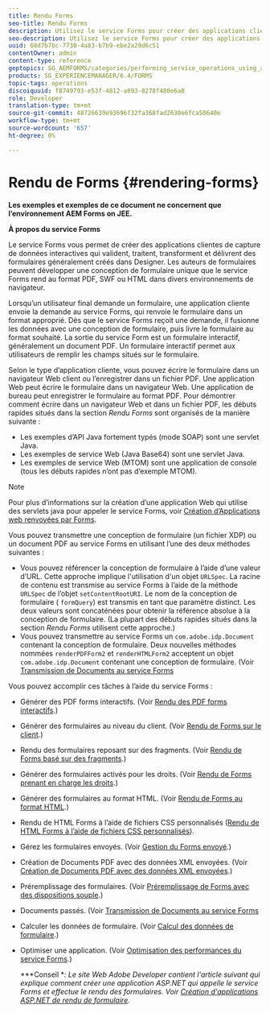 ```yaml
---
title: Rendu Forms
seo-title: Rendu Forms
description: Utilisez le service Forms pour créer des applications clientes de capture de données interactives qui valident, traitent, transforment et délivrent des formulaires généralement créés dans Designer. Les auteurs de formulaires peuvent développer une conception de formulaire unique que le service Forms rend au format PDF, SWF ou HTML dans divers environnements de navigateur.
seo-description: Utilisez le service Forms pour créer des applications clientes de capture de données interactives qui valident, traitent, transforment et délivrent des formulaires généralement créés dans Designer. Les auteurs de formulaires peuvent développer une conception de formulaire unique que le service Forms rend au format PDF, SWF ou HTML dans divers environnements de navigateur.
uuid: 68d7b7bc-7730-4a83-b7b9-ebe2a29d6c51
contentOwner: admin
content-type: reference
geptopics: SG_AEMFORMS/categories/performing_service_operations_using_apis
products: SG_EXPERIENCEMANAGER/6.4/FORMS
topic-tags: operations
discoiquuid: f8749793-e53f-4812-a093-8278f480e6a8
role: Developer
translation-type: tm+mt
source-git-commit: 48726639e93696f32fa368fad2630e6fca50640e
workflow-type: tm+mt
source-wordcount: '657'
ht-degree: 0%

---
```



# Rendu de Forms {#rendering-forms}

**Les exemples et exemples de ce document ne concernent que l’environnement AEM Forms on JEE.**

**À propos du service Forms**

Le service Forms vous permet de créer des applications clientes de capture de données interactives qui valident, traitent, transforment et délivrent des formulaires généralement créés dans Designer. Les auteurs de formulaires peuvent développer une conception de formulaire unique que le service Forms rend au format PDF, SWF ou HTML dans divers environnements de navigateur.

Lorsqu’un utilisateur final demande un formulaire, une application cliente envoie la demande au service Forms, qui renvoie le formulaire dans un format approprié. Dès que le service Forms reçoit une demande, il fusionne les données avec une conception de formulaire, puis livre le formulaire au format souhaité. La sortie du service Form est un formulaire interactif, généralement un document PDF. Un formulaire interactif permet aux utilisateurs de remplir les champs situés sur le formulaire.

Selon le type d’application cliente, vous pouvez écrire le formulaire dans un navigateur Web client ou l’enregistrer dans un fichier PDF. Une application Web peut écrire le formulaire dans un navigateur Web. Une application de bureau peut enregistrer le formulaire au format PDF. Pour démontrer comment écrire dans un navigateur Web et dans un fichier PDF, les débuts rapides situés dans la section *Rendu Forms* sont organisés de la manière suivante :

* Les exemples d’API Java fortement typés (mode SOAP) sont une servlet Java.
* Les exemples de service Web (Java Base64) sont une servlet Java.
* Les exemples de service Web (MTOM) sont une application de console (tous les débuts rapides n’ont pas d’exemple MTOM).

>[!NOTE]
>
>Pour plus d’informations sur la création d’une application Web qui utilise des servlets java pour appeler le service Forms, voir [Création d’Applications web renvoyées par Forms](/help/forms/developing/creating-web-applications-renders-forms.md).

Vous pouvez transmettre une conception de formulaire (un fichier XDP) ou un document PDF au service Forms en utilisant l’une des deux méthodes suivantes :

* Vous pouvez référencer la conception de formulaire à l’aide d’une valeur d’URL. Cette approche implique l&#39;utilisation d&#39;un objet `URLSpec`. La racine de contenu est transmise au service Forms à l’aide de la méthode `URLSpec` de l’objet `setContentRootURI`. Le nom de la conception de formulaire ( `formQuery`) est transmis en tant que paramètre distinct. Les deux valeurs sont concaténées pour obtenir la référence absolue à la conception de formulaire. (La plupart des débuts rapides situés dans la section *Rendu Forms* utilisent cette approche.)
* Vous pouvez transmettre au service Forms un `com.adobe.idp.Document` contenant la conception de formulaire. Deux nouvelles méthodes nommées `renderPDFForm2` et `renderHTMLForm2` acceptent un objet `com.adobe.idp.Document` contenant une conception de formulaire. (Voir [Transmission de Documents au service Forms](/help/forms/developing/passing-documents-forms-service.md)

Vous pouvez accomplir ces tâches à l’aide du service Forms :

* Générer des PDF forms interactifs. (Voir [Rendu des PDF forms interactifs](/help/forms/developing/rendering-interactive-pdf-forms.md).)
* Générer des formulaires au niveau du client. (Voir [Rendu de Forms sur le client](/help/forms/developing/rendering-forms-client.md).)
* Rendu des formulaires reposant sur des fragments. (Voir [Rendu de Forms basé sur des fragments](/help/forms/developing/rendering-forms-based-fragments.md).)
* Générer des formulaires activés pour les droits. (Voir [Rendu de Forms prenant en charge les droits](/help/forms/developing/rendering-rights-enabled-forms.md).)
* Générer des formulaires au format HTML. (Voir [Rendu de Forms au format HTML](/help/forms/developing/rendering-forms-html.md).)
* Rendu de HTML Forms à l’aide de fichiers CSS personnalisés ([Rendu de HTML Forms à l’aide de fichiers CSS personnalisés](/help/forms/developing/rendering-html-forms-using-custom.md)).
* Gérez les formulaires envoyés. (Voir [Gestion du Forms envoyé](/help/forms/developing/handling-submitted-forms.md).)
* Création de Documents PDF avec des données XML envoyées. (Voir [Création de Documents PDF avec des données XML envoyées](/help/forms/developing/creating-pdf-documents-submitted-xml.md).)
* Préremplissage des formulaires. (Voir [Préremplissage de Forms avec des dispositions souple](/help/forms/developing/prepopulating-forms-flowable-layouts.md).)
* Documents passés. (Voir [Transmission de Documents au service Forms](/help/forms/developing/passing-documents-forms-service.md)
* Calculer les données de formulaire. (Voir [Calcul des données de formulaire](/help/forms/developing/calculating-form-data.md).)
* Optimiser une application. (Voir [Optimisation des performances du service Forms](/help/forms/developing/optimizing-performance-forms-service.md).)

   ***Conseil **: Le site Web Adobe Developer contient l&#39;article suivant qui explique comment créer une application ASP.NET qui appelle le service Forms et effectue le rendu des formulaires. Voir [Création d&#39;applications ASP.NET de rendu de formulaire](https://www.adobe.com/devnet/livecycle/articles/asp_net.html).*

